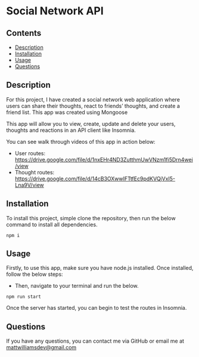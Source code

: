 # Social Network API

## Contents

- [Description](#Description)
- [Installation](#Installation)
- [Usage](#Usage)
- [Questions](#Questions)

## Description

For this project, I have created a social network web application where users can share their thoughts, react to friends’ thoughts, and create a friend list. This app was created using Mongoose

This app will allow you to view, create, update and delete your users, thoughts and reactions in an API client like Insomnia.

You can see walk through videos of this app in action below:

- User routes: https://drive.google.com/file/d/1nxEHr4ND3ZutthmUwVNzm1fi5Drn4wei/view
- Thought routes: https://drive.google.com/file/d/14cB3OXwwIFTtfEc9pdKVQjVxI5-Lna9V/view

## Installation

To install this project, simple clone the repository, then run the below command to install all dependencies.

```
npm i
```

## Usage

Firstly, to use this app, make sure you have node.js installed. Once installed, follow the below steps:

- Then, navigate to your terminal and run the below.

```
npm run start
```

Once the server has started, you can begin to test the routes in Insomnia.

## Questions

If you have any questions, you can contact me via GitHub or email me at mattwilliamsdev@gmail.com
